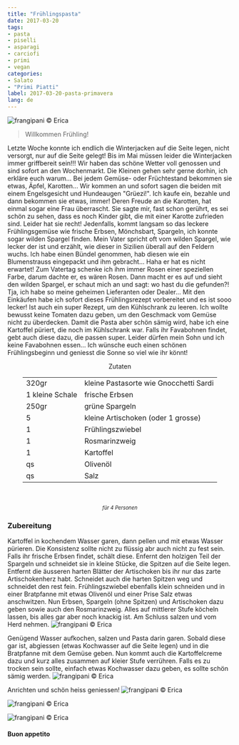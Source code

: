 ```yaml
---
title: "Frühlingspasta"
date: 2017-03-20
tags:
- pasta
- piselli
- asparagi
- carciofi
- primi
- vegan
categories:
- Salato
- "Primi Piatti"
label: 2017-03-20-pasta-primavera
lang: de 
---
```

![](../2017-03-20-pasta-primavera/header.jpg "frangipani © Erica")

> Willkommen Frühling!

Letzte Woche konnte ich endlich die Winterjacken auf die Seite legen, nicht versorgt, nur auf die Seite gelegt! Bis im Mai müssen leider die Winterjacken immer griffbereit sein!!! Wir haben das schöne Wetter voll genossen und sind sofort an den Wochenmarkt. Die Kleinen gehen sehr gerne dorhin, ich erkläre euch warum... Bei jedem Gemüse- oder Früchtestand bekommen sie etwas, Äpfel, Karotten... Wir kommen an und sofort sagen die beiden mit einem Engelsgesicht und Hundeaugen "Grüezi!". Ich kaufe ein, bezahle und dann bekommen sie etwas, immer! Deren Freude an die Karotten, hat einmal sogar eine Frau überrascht. Sie sagte mir, fast schon gerührt, es sei schön zu sehen, dass es noch Kinder gibt, die mit einer Karotte zufrieden sind. Leider hat sie recht! Jedenfalls, kommt langsam so das leckere Frühlingsgemüse wie frische Erbsen, Mönchsbart, Spargeln, ich konnte sogar wilden Spargel finden. Mein Vater spricht oft vom wilden Spargel, wie lecker der ist und erzählt, wie dieser in Sizilien überall auf den Feldern wuchs. Ich habe einen Bündel genommen, hab diesen wie ein Blumenstrauss eingepackt und ihm gebracht... Haha er hat es nicht erwartet! Zum Vatertag schenke ich ihm immer Rosen einer speziellen Farbe, darum dachte er, es wären Rosen. Dann macht er es auf und sieht den wilden Spargel, er schaut mich an und sagt: wo hast du die gefunden?! Tja, ich habe so meine geheimen Lieferanten oder Dealer... Mit den Einkäufen habe ich sofort dieses Frühlingsrezept vorbereitet und es ist sooo lecker! Ist auch ein super Rezept, um den Kühlschrank zu leeren. Ich wollte bewusst keine Tomaten dazu geben, um den Geschmack vom Gemüse nicht zu überdecken. Damit die Pasta aber schön sämig wird, habe ich eine Kartoffel püriert, die noch im Kühlschrank war. Falls ihr Favabohnen findet, gebt auch diese dazu, die passen super. Leider dürfen mein Sohn und ich keine Favabohnen essen... Ich wünsche euch einen schönen Frühlingsbeginn und geniesst die Sonne so viel wie ihr könnt!

<div id="wrapper" style="text-align: center">
  <div id="yourdiv" style="display: inline-block;">
    <div class="ingredients">
      <div class="ingredients-title">Zutaten</div>
      <table>
        <tbody>
          <tr>
            <td>320gr</td>
            <td>kleine Pastasorte wie Gnocchetti Sardi</td>
          </tr>
          <tr>
            <td>1 kleine Schale</td>
            <td>frische Erbsen</td>
          </tr>
          <tr>
            <td>250gr</td>
            <td>grüne Spargeln</td>
          </tr>
          <tr>
            <td>5</td>
            <td>kleine Artischoken (oder 1 grosse)</td>
          </tr>
          <tr>
            <td>1</td>
            <td>Frühlingszwiebel</td>
          </tr>
          <tr>
            <td>1</td>
            <td>Rosmarinzweig</td>
          </tr>
          <tr>
            <td>1</td>
            <td>Kartoffel</td>
          </tr>
          <tr>
            <td>qs</td>
            <td>Olivenöl</td>
          </tr>
          <tr>
            <td>qs</td>
            <td>Salz</td>
          </tr>
        </tbody>
      </table>
      <br></br>
      <i class="pull-right" style="font-size: 80%;">für 4 Personen</i>
    </div>
  </div>
</div>


<h3>
  <font color="grey">
    <i class="fa fa-cogs"></i>
  </font> Zubereitung
</h3>

Kartoffel in kochendem Wasser garen, dann pellen und mit etwas Wasser pürieren. Die Konsistenz sollte nicht zu flüssig abr auch nicht zu fest sein. Falls ihr frische Erbsen findet, schält diese. Enfernt den holzigen Teil der Spargeln und schneidet sie in kleine Stücke, die Spitzen auf die Seite legen. Entfernt die äusseren harten Blätter der Artischoken bis ihr nur das zarte Artischokenherz habt. Schneidet auch die harten Spitzen weg und schneidet den rest fein. Frühlingszwiebel ebenfalls klein schneiden und in einer Bratpfanne mit etwas Olivenöl und einer Prise Salz etwas anschwitzen. Nun Erbsen, Spargeln (ohne Spitzen) und Artischoken dazu geben sowie auch den Rosmarinzweig. Alles auf mittlerer Stufe köcheln lassen, bis alles gar aber noch knackig ist. Am Schluss salzen und vom Herd nehmen.
![](../2017-03-20-pasta-primavera/condimento.jpg "frangipani © Erica")

Genügend Wasser aufkochen, salzen und Pasta darin garen. Sobald diese gar ist, abgiessen (etwas Kochwasser auf die Seite legen) und in die Bratpfanne mit dem Gemüse geben. Nun kommt auch die Kartoffelcreme dazu und kurz alles zusammen auf kleier Stufe verrühren. Falls es zu trocken sein sollte, einfach etwas Kochwasser dazu geben, es sollte schön sämig werden.
![](../2017-03-20-pasta-primavera/mantecare.jpg "frangipani © Erica")

Anrichten und schön heiss geniessen!
![](../2017-03-20-pasta-primavera/risultato1.jpg "frangipani © Erica")

![](../2017-03-20-pasta-primavera/risultato2.jpg "frangipani © Erica")

![](../2017-03-20-pasta-primavera/risultato3.jpg "frangipani © Erica")

<h4>Buon appetito
  <font color="red">
    <i class="fa fa-smile-o"></i>
  </font>
</h4>

